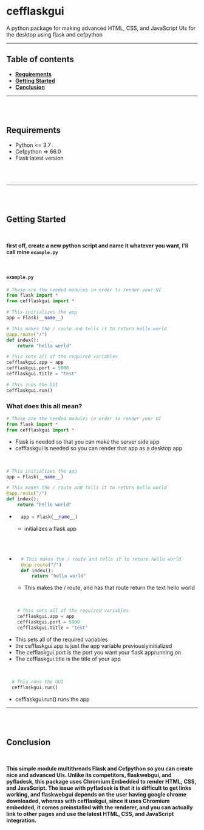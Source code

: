 # cefflaskgui
A python package for making advanced HTML, CSS, and JavaScript UIs for the desktop using flask and cefpython

---

## Table of contents
- **[Requirements](#Requirements)**
- **[Getting Started](#Getting-Started)**
- **[Conclusion](#Conclusion)**

---

<br/>
<br/>

## Requirements

- Python <= 3.7
- Cefpython => 66.0
- Flask latest version

<br/>
<br/>

---

<br/>
<br/>

## Getting Started

<br/>

**first off, create a new python script and name it whatever you want, I'll call mine `example.py`**

<br/>

#### **`example.py`**
``` python
# These are the needed modules in order to render your UI
from flask import *
from cefflaskgui import *

# This initializes the app
app = Flask(__name__)

# This makes the / route and tells it to return hello world
@app.route("/")
def index():
	return "hello world"

# This sets all of the required variables
cefflaskgui.app = app
cefflaskgui.port = 5000
cefflaskgui.title = "test"

# This runs the GUI
cefflaskgui.run()
```

### What does this all mean?
```python
# These are the needed modules in order to render your UI
from flask import *
from cefflaskgui import *
```
- Flask is needed so that you can make the server side app
- cefflaskgui is needed so you can render that app as a desktop app

<br/>

```python
# This initializes the app
app = Flask(__name__)

# This makes the / route and tells it to return hello world
@app.route("/")
def index():
	return "hello world"
```
- ```python
    app = Flask(__name__)
    ```
    - initializes a flask app

<br/>
<br/>

- ```python
    # This makes the / route and tells it to return hello world
    @app.route("/")
    def index():
        return "hello world"
    ```
    - This makes the / route, and has that route return the text hello world

<br/>

```python
    # This sets all of the required variables
    cefflaskgui.app = app
    cefflaskgui.port = 5000
    cefflaskgui.title = "test"
```
- This sets all of the required variables
- the cefflaskgui.app is just the app variable previouslyinitialized
- The cefflaskgui.port is the port you want your flask apprunning on
- The cefflaskgui.title is the title of your app

<br/>

```python
  # This runs the GUI
  cefflaskgui.run()
```
- cefflaskgui.run() runs the app

---

<br/>
<br/>

## Conclusion

<br/>

**This simple module multithreads Flask and Cefpython so you can create nice and advanced UIs. Unlike its competitors, flaskwebgui, and pyfladesk, this package uses Chromium Embedded to render HTML, CSS, and JavaScript. The issue with pyfladesk is that it is difficult to get links working, and flaskwebgui depends on the user having google chrome downloaded, whereas with cefflaskgui, since it uses Chromium embedded, it comes preinstalled with the renderer, and you can actually link to other pages and use the latest HTML, CSS, and JavaScript integration.**